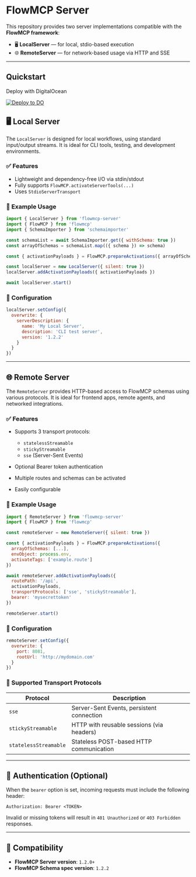 # FlowMCP Server

This repository provides two server implementations compatible with the **FlowMCP framework**:

* 🖥 **LocalServer** — for local, stdio-based execution
* 🌐 **RemoteServer** — for network-based usage via HTTP and SSE

---

## Quickstart 

Deploy with DigitalOcean

[![Deploy to DO](https://www.deploytodo.com/do-btn-blue.svg)](https://cloud.digitalocean.com/apps/new?spec=https://raw.githubusercontent.com/FlowMCP/flowmcp-servers/main/spec.yaml)


## 🖥 Local Server

The `LocalServer` is designed for local workflows, using standard input/output streams. It is ideal for CLI tools, testing, and development environments.

### ✅ Features

* Lightweight and dependency-free I/O via stdin/stdout
* Fully supports `FlowMCP.activateServerTools(...)`
* Uses `StdioServerTransport`

### 🚀 Example Usage

```js
import { LocalServer } from 'flowmcp-server'
import { FlowMCP } from 'flowmcp'
import { SchemaImporter } from 'schemaimporter'

const schemaList = await SchemaImporter.get({ withSchema: true })
const arrayOfSchemas = schemaList.map(({ schema }) => schema)

const { activationPayloads } = FlowMCP.prepareActivations({ arrayOfSchemas })

const localServer = new LocalServer({ silent: true })
localServer.addActivationPayloads({ activationPayloads })

await localServer.start()
```

### 🔧 Configuration

```js
localServer.setConfig({
  overwrite: {
    serverDescription: {
      name: 'My Local Server',
      description: 'CLI test server',
      version: '1.2.2'
    }
  }
})
```

---

## 🌐 Remote Server

The `RemoteServer` provides HTTP-based access to FlowMCP schemas using various protocols. It is ideal for frontend apps, remote agents, and networked integrations.

### ✅ Features

* Supports 3 transport protocols:

  * `statelessStreamable`
  * `stickyStreamable`
  * `sse` (Server-Sent Events)
* Optional Bearer token authentication
* Multiple routes and schemas can be activated
* Easily configurable

### 🚀 Example Usage

```js
import { RemoteServer } from 'flowmcp-server'
import { FlowMCP } from 'flowmcp'

const remoteServer = new RemoteServer({ silent: true })

const { activationPayloads } = FlowMCP.prepareActivations({
  arrayOfSchemas: [...],
  envObject: process.env,
  activateTags: ['example.route']
})

await remoteServer.addActivationPayloads({
  routePath: '/api',
  activationPayloads,
  transportProtocols: ['sse', 'stickyStreamable'],
  bearer: 'mysecrettoken'
})

remoteServer.start()
```

### 🔧 Configuration

```js
remoteServer.setConfig({
  overwrite: {
    port: 8081,
    rootUrl: 'http://mydomain.com'
  }
})
```

### 📡 Supported Transport Protocols

| Protocol              | Description                               |
| --------------------- | ----------------------------------------- |
| `sse`                 | Server-Sent Events, persistent connection |
| `stickyStreamable`    | HTTP with reusable sessions (via headers) |
| `statelessStreamable` | Stateless POST-based HTTP communication   |

---

## 🔐 Authentication (Optional)

When the `bearer` option is set, incoming requests must include the following header:

```
Authorization: Bearer <TOKEN>
```

Invalid or missing tokens will result in `401 Unauthorized` or `403 Forbidden` responses.

---

## 📌 Compatibility

* **FlowMCP Server version**: `1.2.0+`
* **FlowMCP Schema spec version**: `1.2.2`